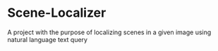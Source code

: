 # Scene-Localizer
A project with the purpose of localizing scenes in a given image using natural language text query
